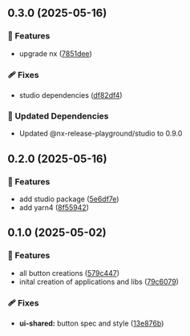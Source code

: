 ## 0.3.0 (2025-05-16)

### 🚀 Features

- upgrade nx ([7851dee](https://github.com/stefanbinder/nx-release-playground/commit/7851dee))

### 🩹 Fixes

- studio dependencies ([df82df4](https://github.com/stefanbinder/nx-release-playground/commit/df82df4))

### 🧱 Updated Dependencies

- Updated @nx-release-playground/studio to 0.9.0

## 0.2.0 (2025-05-16)

### 🚀 Features

- add studio package ([5e6df7e](https://github.com/stefanbinder/nx-release-playground/commit/5e6df7e))
- add yarn4 ([8f55942](https://github.com/stefanbinder/nx-release-playground/commit/8f55942))

## 0.1.0 (2025-05-02)

### 🚀 Features

- all button creations ([579c447](https://github.com/stefanbinder/nx-release-playground/commit/579c447))
- inital creation of applications and libs ([79c6079](https://github.com/stefanbinder/nx-release-playground/commit/79c6079))

### 🩹 Fixes

- **ui-shared:** button spec and style ([13e876b](https://github.com/stefanbinder/nx-release-playground/commit/13e876b))